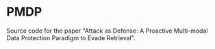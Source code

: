 # PMDP
Source code for the paper "Attack as Defense: A Proactive Multi-modal Data Protection Paradigm to Evade Retrieval".
